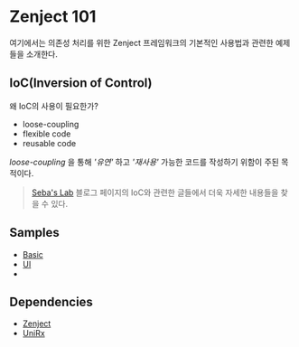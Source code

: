 # Zenject 101

여기에서는 의존성 처리를 위한 Zenject 프레임워크의 기본적인 사용법과 관련한 예제들을 소개한다.

## IoC(Inversion of Control)

왜 IoC의 사용이 필요한가?

* loose-coupling
* flexible code
* reusable code

*loose-coupling* 을 통해 *'유연'* 하고 *'재사용'* 가능한 코드를 작성하기 위함이 주된 목적이다.

> [Seba's Lab](http://www.sebaslab.com/ioc-container-for-unity3d-part-1/) 블로그 페이지의 IoC와 관련한 글들에서 더욱 자세한 내용들을 찾을 수 있다. 

## Samples

* [Basic](./Doc/Basic/README.md)
* [UI](./Doc/UI/README.md)
*

## Dependencies

* [Zenject](https://github.com/modesttree/Zenject#dicontainer-methods-resolve)
* [UniRx](https://github.com/neuecc/UniRx)
